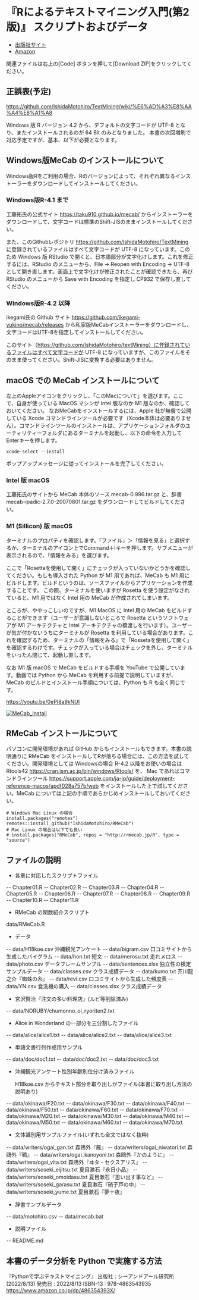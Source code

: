 # 『Rによるテキストマイニング入門(第2版)』 スクリプトおよびデータ


- [出版社サイト](http://www.morikita.co.jp/books/book/3169)
- [Amazon](https://www.amazon.co.jp/dp/4627848420/)

関連ファイルは右上の[Code] ボタンを押して[Download ZIP]をクリックしてください。

## 正誤表(予定)

https://github.com/IshidaMotohiro/TextMining/wiki/%E6%AD%A3%E8%AA%A4%E8%A1%A8


Windows 版 R バージョン 4.2 から、デフォルトの文字コードが UTF-8 となり、またインストールされるのが 64 Bit のみとなりました。
本書の次回増刷で対応予定ですが、基本、以下が必要となります。


## Windows版MeCab のインストールについて

Windows版Rをご利用の場合、Rのバージョンによって、それぞれ異なるインストーラーをダウンロードしてインストールしてください。

### Windows版R-4.1 まで

工藤拓氏の公式サイト <https://taku910.github.io/mecab/> からインストーラーをダウンロードして、文字コードは標準のShift-JISのままインストールしてください。

また、このGithubレポジトリ <https://github.com/IshidaMotohiro/TextMining> に登録されているファイルはすべて文字コードが UTF-8 になっています。このため Windows 版 RStudio で開くと、日本語部分が文字化けします。これを修正するには、RStudio のメニューから、File -> Reopen with Encoding -> UTF-8 として開き直します。画面上で文字化けが修正されたことが確認できたら、再び RStudio のメニューから Save with Encoding を指定し CP932 で保存し直してください。


### Windows版R-4.2 以降

ikegami氏の Github サイト <https://github.com/ikegami-yukino/mecab/releases> から私家版MeCabインストーラーをダウンロードし、文字コードはUTF-8を指定してインストールしてください。

このサイト（https://github.com/IshidaMotohiro/textMining）に登録されているファイルはすべて文字コードが UTF-8 になっていますが、このファイルをそのまま使ってください。Shift-JISに変換する必要はありません。


## macOS での MeCab インストールについて

左上のAppleアイコンをクリックし、「このMacについて」を選びます。ここで、自身が使っている MacOS マシンが Intel 版なのか M1 版なのか、確認しておいてください。
なおMeCabをインストールするには、Apple 社が無償で公開している Xcode コマンドラインツールが必要です（Xcode本体は必要ありません）。コマンドラインツールのインストールは、アプリケーションフォルダのユーティリティーフォルダにあるターミナルを起動し、以下の命令を入力してEnterキーを押します。

```
xcode-select --install
```

ポップアップメッセージに従ってインストールを完了してください。

### Intel 版 macOS

工藤拓氏のサイトから MeCab 本体のソース mecab-0.996.tar.gz と、辞書 mecab-ipadic-2.7.0-20070801.tar.gz をダウンロードしてビルドしてください。


### M1 (Sillicon) 版 macOS

ターミナルのプロパティを確認します。「ファイル」＞「情報を見る」と選択するか、ターミナルのアイコン上でCommand＋Iキーを押します。サブメニューが表示されるので、「情報をみる」を選びます。

ここで「Rosettaを使用して開く」にチェックが入っていないかどうかを確認してください。もしも導入された Python が M1 用であれば、MeCab も M1 用にビルドします。ビルドというのは、ソースファイルからアプリケーションを作成することです。 この際、ターミナルを使いますが Rosetta を使う設定がなされていると、M1 用ではなく Intel 用の MeCab が作成されてしまいます。

ところが、ややっこしいのですが、M1 MacOS に Intel 用の MeCab をビルドすることができます（ユーザーが意識しないところで Rosetta というソフトウェアが M1 アーキテクチャと Intel アーキテクチャの橋渡しを行います）。ユーザーが気が付かないうちにターミナルが Rosetta を利用している場合があります。これを確認するため、ターミナルの「情報をみる」で「Rossetaを使用して開く」を確認するわけです。チェックが入っている場合はチェックを外し、ターミナルをいったん閉じて、起動し直します。

なお M1 版 macOS で MeCab をビルドする手順を YouTube で公開しています。動画では Python から MeCab を利用する前提で説明していますが、MeCab のビルドとインストール手順については、Python も R も全く同じです。

https://youtu.be/0ePI8a9kNUI

[![MeCab_Install](http://img.youtube.com/vi/0ePI8a9kNUI/0.jpg)](https://www.youtube.com/watch?v=0ePI8a9kNUI)


## RMeCab インストールについて

パソコンに開発環境があれば GitHub からもインストールもできます。本書の説明通りに RMeCab をインストールしてRが落ちる場合には、この方法を試してください。開発環境としては Windowsの場合 R-4.2 以降をお使いの場合は Rtools42 https://cran.ism.ac.jp/bin/windows/Rtools/ を、 Mac であればコマンドラインツール https://support.apple.com/ja-jp/guide/deployment-reference-macos/apdf028a757b/web をインストールした上で試してください。MeCab については上記の手順であらかじめインストールしておいてください。

```
# Windows Mac Linux の場合
install.packages("remotes")
remotes::install_github("IshidaMotohiro/RMeCab")
# Mac Linux の場合は以下でも良い
# install.packages("RMeCab", repos = "http://rmecab.jp/R", type = "source")
```

## ファイルの説明



- 各章に対応したスクリプトファイル

-- Chapter01.R
-- Chapter02.R
-- Chapter03.R
-- Chapter04.R
-- Chapter05.R
-- Chapter06.R
-- Chapter07.R
-- Chapter08.R
-- Chapter09.R
-- Chapter10.R
-- Chapter11.R

- RMeCab の関数紹介スクリプト

data/RMeCab.R

- データ

--  data/H18koe.csv      沖縄観光アンケート
-- data/bigram.csv      口コミサイトから生成したバイグラム
--  data/hon.txt         短文
--  data/merosu.txt      走れメロス
--  data/photo.csv       データフレームサンプル
--  data/sentences.xlsx  独立性の検定サンプルデータ
--  data/classes.csv     クラス成績データ
--  data/kumo.txt        芥川龍之介『蜘蛛の糸』
--  data/revi.csv        口コミサイトから生成した頻度表
--  data/YN.csv          食洗機の購入
--  data/classes.xlsx    クラス成績データ
  
- 宮沢賢治『注文の多い料理店』(ルビ等削除済み)

-- data/NORUBY/chumonno_oi_ryoriten2.txt

- Alice in Wonderland の一部分を三分割したファイル

--  data/alice/alice1.txt
--  data/alice/alice2.txt
--  data/alice/alice3.txt

- 単語文書行列作成用サンプル

--  data/doc/doc1.txt
--  data/doc/doc2.txt
--  data/doc/doc3.txt

- 沖縄観光アンケート性別年齢別仕分け済みファイル

  H18koe.csv からテキスト部分を取り出しがファイル(本書に取り出し方法の説明あり)

--  data/okinawa/F20.txt 
--  data/okinawa/F30.txt
--  data/okinawa/F40.txt
--  data/okinawa/F50.txt
--  data/okinawa/F60.txt
--  data/okinawa/F70.txt
--  data/okinawa/M20.txt
--  data/okinawa/M30.txt
--  data/okinawa/M40.txt
--  data/okinawa/M50.txt
--  data/okinawa/M60.txt
--  data/okinawa/M70.txt

- 文体識別用サンプルファイル(いずれも全文ではなく抜粋) 

--  data/writers/ogai_gan.txt               森鴎外『雁』
--  data/writers/ogai_niwatori.txt          森鴎外『鶏』
--  data/writers/ogai_kanoyoni.txt          森鴎外『かのように』
--  data/writers/ogai_vita.txt              森鴎外『ヰタ・セクスアリス』
--  data/writers/soseki_eijitsu.txt         夏目漱石『永日小品』
--  data/writers/soseki_omoidasu.txt        夏目漱石『思い出す事など』
--  data/writers/soseki_garasu.txt          夏目漱石『硝子戸の中』
--  data/writers/soseki_yume.txt            夏目漱石『夢十夜』

- 辞書サンプルデータ

--  data/motohiro.csv
--  data/mecab.bat 

- 説明ファイル

--  README.md
  

## 本書のデータ分析を Python で実施する方法

『Pythonで学ぶテキストマイニング』
    出版社  :  シーアンドアール研究所 (2022/8/13)
    発売日  :  2022/8/13
    ISBN-13  :  978-4863543935 https://www.amazon.co.jp/dp/486354393X/
